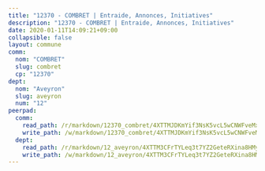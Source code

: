```yaml
---
title: "12370 - COMBRET | Entraide, Annonces, Initiatives"
description: "12370 - COMBRET | Entraide, Annonces, Initiatives"
date: 2020-01-11T14:09:21+09:00
collapsible: false
layout: commune
comm:
  nom: "COMBRET"
  slug: combret
  cp: "12370"
dept:
  nom: "Aveyron"
  slug: aveyron
  num: "12"
peerpad:
  comm:
    read_path: /r/markdown/12370_combret/4XTTMJDKmYif3NsK5vcL5wCNWFveMxQZxzKygeu9dKvsB9tZP
    write_path: /w/markdown/12370_combret/4XTTMJDKmYif3NsK5vcL5wCNWFveMxQZxzKygeu9dKvsB9tZP-K3TgTmbzeM34rpaNwWvvUmJT7PhxAMxq8iMv64wjMATaBxu52z3uAV3ycZC7cDcexAAcCxEgZVcVHWaUKn6NMfaP9MRMhGrZvXwnuRdztbBPvFiDn1VqXSBE84YtxVrVbCWW5USV
  dept:
    read_path: /r/markdown/12_aveyron/4XTTM3CFrTYLeq3t7YZ2GeteRXina8HMy585xLdATaEm28gJq
    write_path: /w/markdown/12_aveyron/4XTTM3CFrTYLeq3t7YZ2GeteRXina8HMy585xLdATaEm28gJq-K3TgUfu3tdsvnJNzfCjLcQBm4uQ83gag77qnaAo9pjUvbpQyfAVAxJdyULKffeJFVcGHHVraYZNVQhiGBeBUKBFLy2Vr8dapgU6tQCmoJQ6dgnoqRGmK9bSxqhW9VArfxRuTPcgV
---
```


